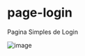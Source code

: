 # page-login
Pagina Simples de Login

![image](https://user-images.githubusercontent.com/59858943/212231680-753bfdab-cbe8-4d1c-978e-f96d3ac01d48.png)
